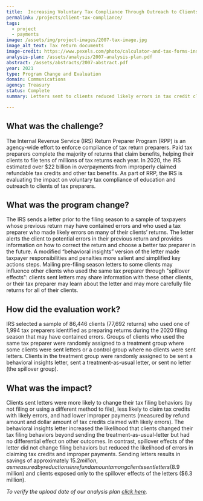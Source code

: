 ```yaml
---
title:  Increasing Voluntary Tax Compliance Through Outreach to Clients of Return Preparers
permalink: /projects/client-tax-compliance/
tags: 
  - project  
  - payments
image: /assets/img/project-images/2007-tax-image.jpg 
image_alt_text: Tax return documents
image-credit: https://www.pexels.com/photo/calculator-and-tax-forms-inside-the-clear-envelope-6863518/
analysis-plan: /assets/analysis/2007-analysis-plan.pdf
abstract: /assets/abstracts/2007-abstract.pdf
year: 2021  
type: Program Change and Evaluation
domain: Communications
agency: Treasury
status: Complete
summary: Letters sent to clients reduced likely errors in tax credit claims.

---
```

## What was the challenge?
The Internal Revenue Service (IRS) Return Preparer Program (RPP) is an agency-wide effort to enforce compliance of tax return preparers. Paid tax preparers complete the majority of returns that claim benefits, helping their clients to file tens of millions of tax returns each year. In 2020, the IRS estimated over $22 billion in overpayments from improperly claimed refundable tax credits and other tax benefits. As part of RRP, the IRS is evaluating the impact on voluntary tax compliance of education and outreach to clients of tax preparers.

## What was the program change?
The IRS sends a letter prior to the filing season to a sample of taxpayers whose previous return may have contained errors and who used a tax preparer who made likely errors on many of their clients’ returns. The letter alerts the client to potential errors in their previous return and provides information on how to correct the return and choose a better tax preparer in the future. A modified “behavioral insights” version of the letter made taxpayer responsibilities and penalties more salient and simplified key actions steps. Mailing pre-filing season letters to some clients may influence other clients who used the same tax preparer through "spillover effects": clients sent letters may share information with these other clients, or their tax preparer may learn about the letter and may more carefully file returns for all of their clients.

## How did the evaluation work?
IRS selected a sample of 86,446 clients (77,692 returns) who used one of 1,994 tax preparers identified as preparing returns during the 2020 filing season that may have contained errors. Groups of clients who used the same tax preparer were randomly assigned to a treatment group where some clients were sent letters or a control group where no clients were sent letters. Clients in the treatment group were randomly assigned to be sent a behavioral insights letter, sent a treatment-as-usual letter, or sent no letter (the spillover group). 

## What was the impact?
Clients sent letters were more likely to change their tax filing behaviors (by not filing or using a different method to file), less likely to claim tax credits with likely errors, and had lower improper payments (measured by refund amount and dollar amount of tax credits claimed with likely errors). The behavioral insights letter increased the likelihood that clients changed their tax filing behaviors beyond sending the treatment-as-usual-letter but had no differential effect on other outcomes. In contrast, spillover effects of the letter did not change filing behaviors but reduced the likelihood of errors in claiming tax credits and improper payments. Sending letters results in savings of approximately $15.2 million, as measured by reductions in refund amount among clients sent letters ($8.9 million) and clients exposed only to the spillover effects of the letters ($6.3 million).

<i>To verify the upload date of our analysis plan <a href="https://github.com/gsa-oes/office-of-evaluation-sciences/commits/master/assets/analysis/2007-analysis-plan.pdf">click here</a>.</i>
